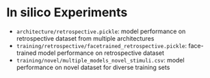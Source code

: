 # In silico Experiments

- `architecture/retrospective.pickle`: model performance on retrospective dataset from multiple architectures
- `training/retrospective/facetrained_retrospective.pickle`: face-trained model performance on retrospective dataset
- `training/novel/multiple_models_novel_stimuli.csv`: model performance on novel dataset for diverse training sets

